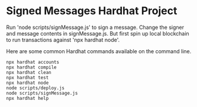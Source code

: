 # Signed Messages Hardhat Project

Run 'node scripts/signMessage.js' to sign a message. Change the signer and message contents in signMessage.js. But first spin up local blockchain to run transactions against 'npx hardhat node'.

Here are some common Hardhat commands available on the command line.

```shell
npx hardhat accounts
npx hardhat compile
npx hardhat clean
npx hardhat test
npx hardhat node
node scripts/deploy.js
node scripts/signMessage.js
npx hardhat help
```
